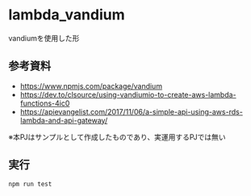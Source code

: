 # lambda_vandium
vandiumを使用した形

## 参考資料
* https://www.npmjs.com/package/vandium
* https://dev.to/clsource/using-vandiumio-to-create-aws-lambda-functions-4ic0
* https://apievangelist.com/2017/11/06/a-simple-api-using-aws-rds-lambda-and-api-gateway/

※本PJはサンプルとして作成したものであり、実運用するPJでは無い

## 実行
```
npm run test
```

